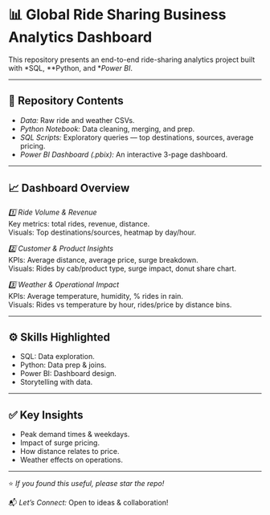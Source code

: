 # 📊 Global Ride Sharing Business Analytics Dashboard

This repository presents an end-to-end ride-sharing analytics project built with *SQL, **Python, and **Power BI*.

---

## 📁 Repository Contents

- *Data:* Raw ride and weather CSVs.
- *Python Notebook:* Data cleaning, merging, and prep.
- *SQL Scripts:* Exploratory queries — top destinations, sources, average pricing.
- *Power BI Dashboard (.pbix):* An interactive 3-page dashboard.

---

## 📈 Dashboard Overview

*1️⃣ Ride Volume & Revenue*  
Key metrics: total rides, revenue, distance.  
Visuals: Top destinations/sources, heatmap by day/hour.

*2️⃣ Customer & Product Insights*  
KPIs: Average distance, average price, surge breakdown.  
Visuals: Rides by cab/product type, surge impact, donut share chart.

*3️⃣ Weather & Operational Impact*  
KPIs: Average temperature, humidity, % rides in rain.  
Visuals: Rides vs temperature by hour, rides/price by distance bins.

---

## ⚙ Skills Highlighted

- SQL: Data exploration.
- Python: Data prep & joins.
- Power BI: Dashboard design.
- Storytelling with data.

---

## ✅ Key Insights

- Peak demand times & weekdays.
- Impact of surge pricing.
- How distance relates to price.
- Weather effects on operations.

---

⭐ *If you found this useful, please star the repo!*

📬 *Let’s Connect:* Open to ideas & collaboration!
